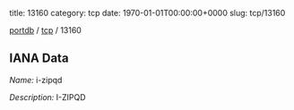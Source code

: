title: 13160
category: tcp
date: 1970-01-01T00:00:00+0000
slug: tcp/13160

[portdb](/) / [tcp](/category/tcp.html) / 13160


## IANA Data

_Name:_ i-zipqd

_Description:_ I-ZIPQD

